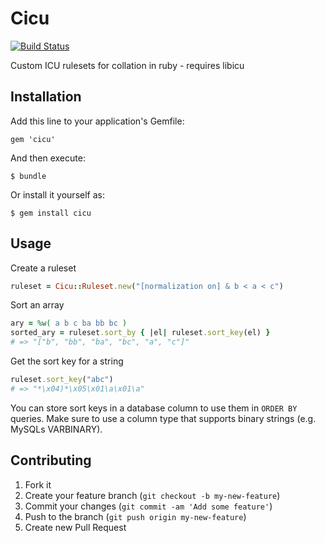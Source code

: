 # Cicu

[![Build Status](https://travis-ci.org/groe/cicu.png?branch=master)](http://travis-ci.org/groe/cicu)

Custom ICU rulesets for collation in ruby - requires libicu

## Installation

Add this line to your application's Gemfile:

    gem 'cicu'

And then execute:

    $ bundle

Or install it yourself as:

    $ gem install cicu

## Usage

Create a ruleset

```ruby
ruleset = Cicu::Ruleset.new("[normalization on] & b < a < c")
```

Sort an array

```ruby
ary = %w( a b c ba bb bc )
sorted_ary = ruleset.sort_by { |el| ruleset.sort_key(el) }
# => "["b", "bb", "ba", "bc", "a", "c"]"
```

Get the sort key for a string

```ruby
ruleset.sort_key("abc")
# => "*\x04)*\x05\x01\a\x01\a"
```

You can store sort keys in a database column to use them in `ORDER BY` queries. Make sure to use a column type that supports binary strings (e.g. MySQLs VARBINARY).

## Contributing

1. Fork it
2. Create your feature branch (`git checkout -b my-new-feature`)
3. Commit your changes (`git commit -am 'Add some feature'`)
4. Push to the branch (`git push origin my-new-feature`)
5. Create new Pull Request

